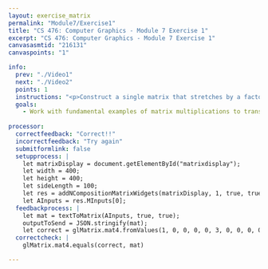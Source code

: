 ```yaml
---
layout: exercise_matrix
permalink: "Module7/Exercise1"
title: "CS 476: Computer Graphics - Module 7 Exercise 1"
excerpt: "CS 476: Computer Graphics - Module 7 Exercise 1"
canvasasmtid: "216131"
canvaspoints: "1"

info:
  prev: "./Video1"
  next: "./Video2"
  points: 1
  instructions: "<p>Construct a single matrix that stretches by a factor of 3 in the y direction, and which then translates by the vector (1, 2, -1)</p><div id = \"matrixdisplay\"></div>"
  goals:
    - Work with fundamental examples of matrix multiplications to transform 3D shapes
    
processor:  
  correctfeedback: "Correct!!" 
  incorrectfeedback: "Try again"
  submitformlink: false
  setupprocess: |
    let matrixDisplay = document.getElementById("matrixdisplay");
    let width = 400;
    let height = 400;
    let sideLength = 100;
    let res = addNCompositionMatrixWidgets(matrixDisplay, 1, true, true, width, height, sideLength, [], shaderPath, meshesPath);
    let AInputs = res.MInputs[0];
  feedbackprocess: | 
    let mat = textToMatrix(AInputs, true, true); 
    outputToSend = JSON.stringify(mat);
    let correct = glMatrix.mat4.fromValues(1, 0, 0, 0, 0, 3, 0, 0, 0, 0, 1, 0, 1, 2, -1, 1);
  correctcheck: |
    glMatrix.mat4.equals(correct, mat) 

---
```

